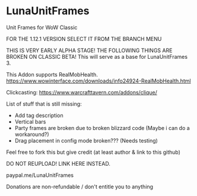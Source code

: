# LunaUnitFrames
Unit Frames for WoW Classic

FOR THE 1.12.1 VERSION SELECT IT FROM THE BRANCH MENU

THIS IS VERY EARLY ALPHA STAGE! THE FOLLOWING THINGS ARE BROKEN ON CLASSIC BETA!
This will serve as a base for LunaUnitFrames 3.

This Addon supports RealMobHealth.
https://www.wowinterface.com/downloads/info24924-RealMobHealth.html

Clickcasting:
https://www.warcrafttavern.com/addons/clique/

List of stuff that is still missing:
- Add tag description
- Vertical bars
- Party frames are broken due to broken blizzard code (Maybe i can do a workaround?)
- Drag placement in config mode broken??? (Needs testing)

Feel free to fork this but give credit (at least author & link to this github)

DO NOT REUPLOAD! LINK HERE INSTEAD.


paypal.me/LunaUnitFrames

Donations are non-refundable / don't entitle you to anything
